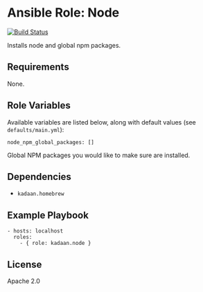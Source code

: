 # Ansible Role: Node

[![Build Status](https://travis-ci.org/kadaan/ansible-role-node.svg?branch=master)](https://travis-ci.org/kadaan/ansible-role-node)

Installs node and global npm packages.

## Requirements

None.

## Role Variables

Available variables are listed below, along with default values (see `defaults/main.yml`):

    node_npm_global_packages: []

Global NPM packages you would like to make sure are installed.

## Dependencies

  - `kadaan.homebrew`

## Example Playbook

    - hosts: localhost
      roles:
        - { role: kadaan.node }

## License

Apache 2.0
